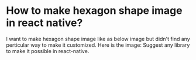 
# How to make hexagon shape image in react native?

I want to make hexagon shape image like as below image but didn't find any perticular way to make it customized.
Here is the image: 
Suggest any library to make it possible in react-native.

        